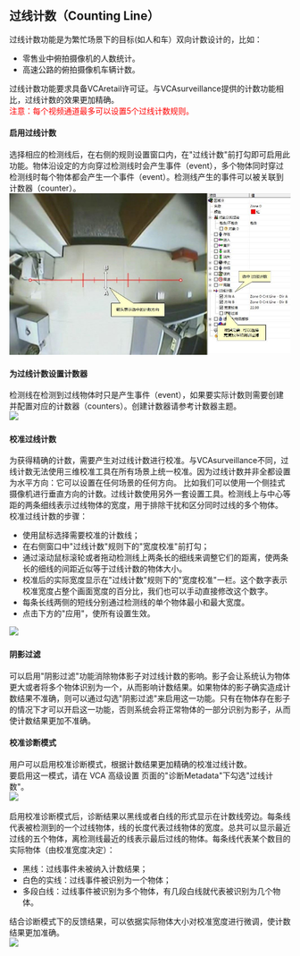 ## 过线计数（Counting Line）

过线计数功能是为繁忙场景下的目标(如人和车）双向计数设计的，比如：  
 - 零售业中俯拍摄像机的人数统计。
 - 高速公路的俯拍摄像机车辆计数。

过线计数功能要求具备VCAretail许可证。与VCAsurveillance提供的计数功能相比，过线计数的效果更加精确。  
<span style="color: red;">注意：每个视频通道最多可以设置5个过线计数规则。</span>  

#### 启用过线计数
选择相应的检测线后，在右侧的规则设置窗口内，在"过线计数"前打勾即可启用此功能。物体沿设定的方向穿过检测线时会产生事件（event），多个物体同时穿过检测线时每个物体都会产生一个事件（event）。检测线产生的事件可以被关联到计数器（counter）。  
![](images/I16625536320.jpeg)

#### 为过线计数设置计数器
检测线在检测到过线物体时只是产生事件（event），如果要实际计数则需要创建并配置对应的计数器（counters）。创建计数器请参考计数器主题。  
<img src="pic.php?code=I16625536321"></img>

#### 校准过线计数
为获得精确的计数，需要产生对过线计数进行校准。与VCAsurveillance不同，过线计数无法使用三维校准工具在所有场景上统一校准。因为过线计数并非全都设置为水平方向：它可以设置在任何场景的任何方向。 比如我们可以使用一个侧挂式摄像机进行垂直方向的计数。过线计数使用另外一套设置工具。检测线上与中心等距的两条细线表示过线物体的宽度，用于排除干扰和区分同时过线的多个物体。  
校准过线计数的步骤：  
- 使用鼠标选择需要校准的计数线；
- 在右侧窗口中"过线计数"规则下的"宽度校准"前打勾；
- 通过滚动鼠标滚轮或者拖动检测线上两条长的细线来调整它们的距离，使两条长的细线的间距近似等于过线计数的物体大小。
- 校准后的实际宽度显示在"过线计数"规则下的"宽度校准"一栏。这个数字表示校准宽度占整个画面宽度的百分比，我们也可以手动直接修改这个数字。
- 每条长线两侧的短线分别通过检测线的单个物体最小和最大宽度。
- 点击下方的"应用"，使所有设置生效。

<img src="pic.php?code=I16625536322"></img> 

#### 阴影过滤
可以启用"阴影过滤"功能消除物体影子对过线计数的影响。影子会让系统认为物体更大或者将多个物体识别为一个，从而影响计数结果。如果物体的影子确实造成计数结果不准确，则可以通过勾选"阴影过滤"来启用这一功能。只有在物体存在影子的情况下才可以开启这一功能，否则系统会将正常物体的一部分识别为影子，从而使计数结果更加不准确。  

#### 校准诊断模式
用户可以启用校准诊断模式，根据计数结果更加精确的校准过线计数。  
要启用这一模式，请在 VCA 高级设置 页面的"诊断Metadata"下勾选"过线计数"。  
<img src="pic.php?code=I16625536323"></img>

启用校准诊断模式后，诊断结果以黑线或者白线的形式显示在计数线旁边。每条线代表被检测到的一个过线物体，线的长度代表过线物体的宽度。总共可以显示最近过线的五个物体，离检测线最近的线表示最后过线的物体。每条线代表某个数目的实际物体（由校准宽度决定）：  
- 黑线：过线事件未被纳入计数结果；
- 白色的实线：过线事件被识别为一个物体；
- 多段白线：过线事件被识别为多个物体，有几段白线就代表被识别为几个物体。
 
结合诊断模式下的反馈结果，可以依据实际物体大小对校准宽度进行微调，使计数结果更加准确。  
<img src="pic.php?code=I16625536324"></img>

